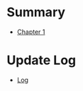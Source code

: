<!-- START doctoc generated TOC please keep comment here to allow auto update -->
<!-- DON'T EDIT THIS SECTION, INSTEAD RE-RUN doctoc TO UPDATE -->


<!-- END doctoc generated TOC please keep comment here to allow auto update -->

# Summary

- [Chapter 1](./chapter_1.md)

# Update Log
- [Log](./update.md)
